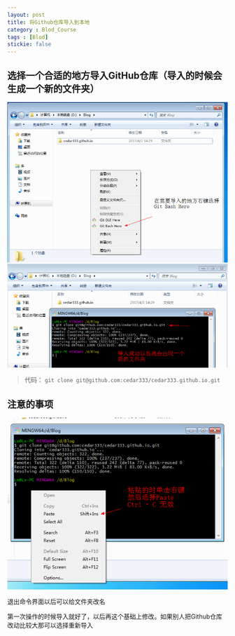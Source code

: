 ```yaml
---
layout: post
title: 将Github仓库导入到本地
category : Blod_Course
tags : [Blod]
stickie: false
---
```


## 选择一个合适的地方导入GitHub仓库（导入的时候会生成一个新的文件夹）
![](https://github.com/cedar333/cedar333.github.io/blob/master/images/Blod_Course/Warehouse_one.png?raw=true)
![](https://github.com/cedar333/cedar333.github.io/blob/master/images/Blod_Course/Warehouse_two.png?raw=true)
> 代码： ``` git clone git@github.com:cedar333/cedar333.github.io.git ```

## 注意的事项
![](https://github.com/cedar333/cedar333.github.io/blob/master/images/Blod_Course/Warehouse_three.png?raw=true)
<p>退出命令界面以后可以给文件夹改名</p>
<p>第一次操作的时候导入就好了，以后再这个基础上修改。如果别人把Github仓库改动比较大那可以选择重新导入</p>